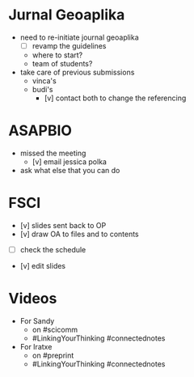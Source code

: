 # Jurnal Geoaplika
- need to re-initiate journal geoaplika
	- [ ] revamp the guidelines
	- where to start?
	- team of students?
- take care of previous submissions
	- vinca's
	- budi's
		- [v] contact both to change the referencing

# ASAPBIO
- missed the meeting
	- [v] email jessica polka
- ask what else that you can do

# FSCI
- [v] slides sent back to OP
- [v] draw OA to files and to contents
- [ ] check the schedule
- [v] edit slides

# Videos
- For Sandy
	- on #scicomm
	- #LinkingYourThinking #connectednotes
- For Iratxe
	- on #preprint
	- #LinkingYourThinking #connectednotes
